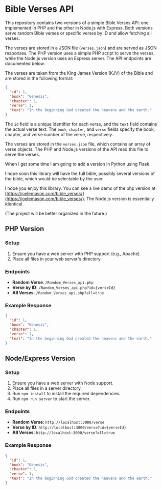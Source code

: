 # Bible Verses API

This repository contains two versions of a simple Bible Verses API: one implemented in PHP and the other in Node.js with Express. Both versions serve random Bible verses or specific verses by ID and allow fetching all verses.

The verses are stored in a JSON file (`verses.json`) and are served as JSON responses. The PHP version uses a simple PHP script to serve the verses, while the Node.js version uses an Express server. The API endpoints are documented below.

The verses are taken from the King James Version (KJV) of the Bible and are stored in the following format:

```json
{
  "id": 1,
  "book": "Genesis",
  "chapter": 1,
  "verse": 1,
  "text": "In the beginning God created the heavens and the earth."
}
```

The `id` field is a unique identifier for each verse, and the `text` field contains the actual verse text. The `book`, `chapter`, and `verse` fields specify the book, chapter, and verse number of the verse, respectively.

The verses are stored in the `verses.json` file, which contains an array of verse objects. The PHP and Node.js versions of the API read this file to serve the verses.

When I get some time I am going to add a version in Python using Flask.

I hope soon this library will have the full bible, possibly several versions of the bible, which would be selectable by the user.

I hope you enjoy this library. You can see a live demo of the php version at [https://joelemason.com/bible_verses/](https://joelemason.com/bible_verses/). The Node.js version is essentially identical.

(The project will be better organized in the future.)

## PHP Version

### Setup

1. Ensure you have a web server with PHP support (e.g., Apache).
2. Place all files in your web server's directory.

### Endpoints

- **Random Verse**: `/Random_Verses_api.php`
- **Verse by ID**: `/Random_Verses_api.php?id={verseId}`
- **All Verses**: `/Random_Verses_api.php?all=true`

### Example Response

```json
{
  "id": 1,
  "book": "Genesis",
  "chapter": 1,
  "verse": 1,
  "text": "In the beginning God created the heavens and the earth."
}
```

## Node/Express Version

### Setup

1. Ensure you have a web server with Node support.
2. Place all files in a server directory.
3. Run `npm install` to install the required dependencies.
4. Run `npm run server` to start the server.

### Endpoints

- **Random Verse**: `http://localhost:3000/verse`
- **Verse by ID**: `http://localhost:3000/verse?id={verseId}`
- **All Verses**: `http://localhost:3000/verse?all=true`

### Example Response

```json
{
  "id": 1,
  "book": "Genesis",
  "chapter": 1,
  "verse": 1,
  "text": "In the beginning God created the heavens and the earth."
}
```
